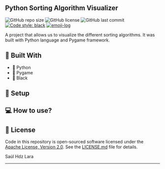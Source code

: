 ## Python Sorting Algorithm Visualizer
![GitHub repo size](https://img.shields.io/github/repo-size/Saul-Lara/Python-Sorting-Algorithm-Visualizer?style=flat-square)
![GitHub license](https://img.shields.io/github/license/Saul-Lara/Python-Sorting-Algorithm-Visualizer?style=flat-square)
![GitHub last commit](https://img.shields.io/github/last-commit/Saul-Lara/Python-Sorting-Algorithm-Visualizer?color=green&style=flat-square)
[![Code style: black](https://img.shields.io/badge/code%20style-black-000000.svg)](https://github.com/psf/black) [![emoji-log](https://cdn.rawgit.com/ahmadawais/stuff/ca97874/emoji-log/flat.svg)](https://github.com/ahmadawais/Emoji-Log/)

A project that allows us to visualize the different sorting algorithms.
It was built with Python language and Pygame framework.

## :rocket: Built With

- :page_facing_up: Python
- :art: Pygame
- :page_with_curl: Black

## :wrench: Setup


## :computer: How to use?

## :green_book: License

Code in this repository is open-sourced software licensed under the [Apache License, Version 2.0](https://opensource.org/licenses/Apache-2.0).
See the [LICENSE.md](https://github.com/Saul-Lara/Python-Sorting-Algorithm-Visualizer/blob/master/LICENSE) file for details.

Saúl Hdz Lara

---
